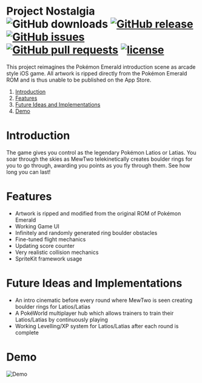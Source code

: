 Project Nostalgia
<br>
![GitHub downloads](https://img.shields.io/github/downloads/george-lim/nostalgia/total.svg)
[![GitHub release](https://img.shields.io/github/release/george-lim/nostalgia.svg)](https://github.com/george-lim/nostalgia/releases)
[![GitHub issues](https://img.shields.io/github/issues/george-lim/nostalgia.svg)](https://github.com/george-lim/nostalgia/issues)
[![GitHub pull requests](https://img.shields.io/github/issues-pr/george-lim/nostalgia.svg)](https://github.com/george-lim/nostalgia/pulls)
[![license](https://img.shields.io/github/license/george-lim/nostalgia.svg)](https://github.com/george-lim/nostalgia/blob/master/LICENSE)
===============

This project reimagines the Pokémon Emerald introduction scene as arcade style iOS game. All artwork is ripped directly from the Pokémon Emerald ROM and is thus unable to be published on the App Store.

1. [Introduction](#introduction)
1. [Features](#features)
1. [Future Ideas and Implementations](#future-ideas-and-implementations)
1. [Demo](#demo)

# Introduction
The game gives you control as the legendary Pokémon Latios or Latias. You soar through the skies as MewTwo telekinetically creates boulder rings for you to go through, awarding you points as you fly through them. See how long you can last!

# Features
* Artwork is ripped and modified from the original ROM of Pokémon Emerald
* Working Game UI
* Infinitely and randomly generated ring boulder obstacles
* Fine-tuned flight mechanics
* Updating score counter
* Very realistic collision mechanics
* SpriteKit framework usage

# Future Ideas and Implementations
* An intro cinematic before every round where MewTwo is seen creating boulder rings for Latios/Latias
* A PokéWorld multiplayer hub which allows trainers to train their Latios/Latias by continuously playing
* Working Levelling/XP system for Latios/Latias after each round is complete

# Demo
![Demo](demo.gif)
